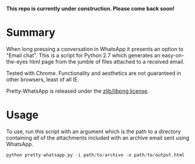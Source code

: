 **This repo is currently under construction. Please come back soon!**

# Summary

When long pressing a conversation in WhatsApp it presents an option to "Email chat". This is a script for Python 2.7 which generates an easy-on-the-eyes html page from the jumble of files attached to a received email.

Tested with Chrome. Functionality and aesthetics are not guaranteed in other browsers, least of all IE.

Pretty-WhatsApp is released under the [zlib/libpng license](license.txt).

# Usage

To use, run this script with an argument which is the path to a directory containing *all* of the attachments included with an archive email sent using WhatsApp.

``` python
python pretty-whatsapp.py -i path/to/archive -o path/to/output.html
```
